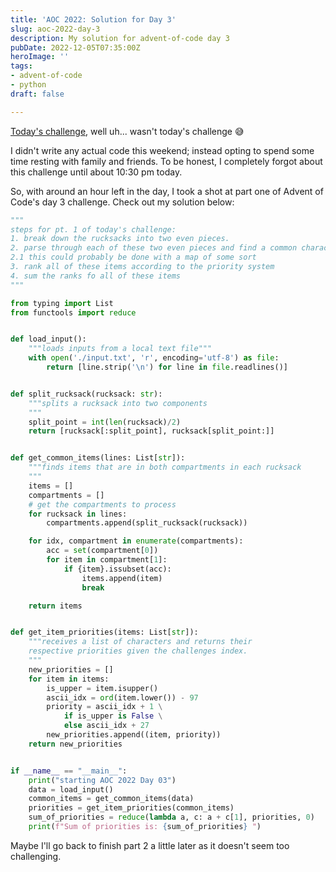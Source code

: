 ```yaml
---
title: 'AOC 2022: Solution for Day 3'
slug: aoc-2022-day-3
description: My solution for advent-of-code day 3
pubDate: 2022-12-05T07:35:00Z
heroImage: ''
tags:
- advent-of-code
- python
draft: false

---
```

[Today's challenge](https://adventofcode.com/2022/day/3), well uh... wasn't today's challenge 😅

I didn't write any actual code this weekend; instead opting to spend some time resting with family and friends. To be honest, I completely forgot about this challenge until about 10:30 pm today.

So, with around an hour left in the day, I took a shot at part one of Advent of Code's day 3 challenge. Check out my solution below:

```python
"""
steps for pt. 1 of today's challenge:
1. break down the rucksacks into two even pieces. 
2. parse through each of these two even pieces and find a common character
2.1 this could probably be done with a map of some sort
3. rank all of these items according to the priority system
4. sum the ranks fo all of these items
"""

from typing import List
from functools import reduce


def load_input():
    """loads inputs from a local text file"""
    with open('./input.txt', 'r', encoding='utf-8') as file:
        return [line.strip('\n') for line in file.readlines()]


def split_rucksack(rucksack: str):
    """splits a rucksack into two components
    """
    split_point = int(len(rucksack)/2)
    return [rucksack[:split_point], rucksack[split_point:]]


def get_common_items(lines: List[str]):
    """finds items that are in both compartments in each rucksack
    """
    items = []
    compartments = []
    # get the compartments to process
    for rucksack in lines:
        compartments.append(split_rucksack(rucksack))

    for idx, compartment in enumerate(compartments):
        acc = set(compartment[0])
        for item in compartment[1]:
            if {item}.issubset(acc):
                items.append(item)
                break

    return items


def get_item_priorities(items: List[str]):
    """receives a list of characters and returns their
    respective priorities given the challenges index.
    """
    new_priorities = []
    for item in items:
        is_upper = item.isupper()
        ascii_idx = ord(item.lower()) - 97
        priority = ascii_idx + 1 \
            if is_upper is False \
            else ascii_idx + 27
        new_priorities.append((item, priority))
    return new_priorities


if __name__ == "__main__":
    print("starting AOC 2022 Day 03")
    data = load_input()
    common_items = get_common_items(data)
    priorities = get_item_priorities(common_items)
    sum_of_priorities = reduce(lambda a, c: a + c[1], priorities, 0)
    print(f"Sum of priorities is: {sum_of_priorities} ")
```

Maybe I'll go back to finish part 2 a little later as it doesn't seem too challenging.